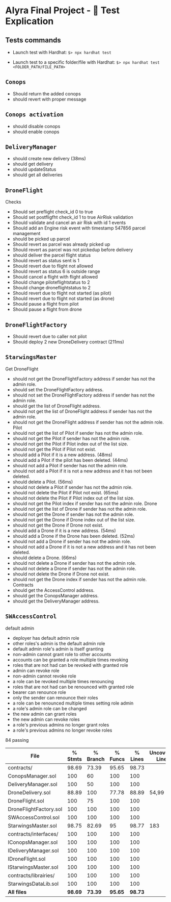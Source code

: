# Alyra Final Project - :ledger: Test Explication

## Tests commands

-   Launch test with Hardhat:
    `$> npx hardhat test`

-   Launch test to a specific folder/file with Hardhat:
    `$> npx hardhat test <FOLDER_PATH/FILE_PATH>`

## `Conops`

-   Should return the added conops
-   should revert with proper message

## `Conops activation`

-   should disable conops
-   should enable conops

## `DeliveryManager`

-   should create new delivery (38ms)
-   should get delivery
-   should updateStatus
-   should get all deliveries

## `DroneFlight`

Checks

-   Should set preflight check_id 0 to true
-   Should set postfligfht check_id 1 to true
    AirRisk validation
-   Should validate and cancel an air Risk with id 1
    events
-   Should add an Engine risk event with timestamp 547856
    parcel management
-   should be picked up parcel
-   Should revert as parcel was already picked up
-   Should revert as parcel was not pickedup before delivery
-   should deliver the parcel
    flight status
-   Should revert as status sent is 1
-   Should revert due to flight not allowed
-   Should revert as status 6 is outside range
-   Should cancel a flight
    with flight allowed
-   Should change piloteflightstatus to 2
-   Should change droneflightstatus to 2
-   Should revert due to flight not started (as pilot)
-   Should revert due to flight not started (as drone)
-   Should pause a flight from pilot
-   Should pause a flight from drone

## `DroneFlightFactory`

-   Should revert due to caller not pilot
-   Should deploy 2 new DroneDelivery contract (211ms)

## `StarwingsMaster`

Get DroneFlight

-   should not get the DroneFlightFactory address if sender has not the admin role.
-   should set the DroneFlightFactory address.
-   should not set the DroneFlightFactory address if sender has not the admin role.
-   should get the list of DroneFlight address.
-   should not get the list of DroneFlight address if sender has not the admin role.
-   should not get the DroneFlight address if sender has not the admin role.
    Pilot
-   should not get the list of Pilot if sender has not the admin role.
-   should not get the Pilot if sender has not the admin role.
-   should not get the Pilot if Pilot index out of the list size.
-   should not get the Pilot if Pilot not exist.
-   should add a Pilot if it is a new address. (48ms)
-   should add a Pilot if the pilot has been deleted. (44ms)
-   should not add a Pilot if sender has not the admin role.
-   should not add a Pilot if it is not a new address and it has not been deleted.
-   should delete a Pilot. (56ms)
-   should not delete a Pilot if sender has not the admin role.
-   should not delete the Pilot if Pilot not exist. (65ms)
-   should not delete the Pilot if Pilot index out of the list size.
-   should not get the Pilot index if sender has not the admin role.
    Drone
-   should not get the list of Drone if sender has not the admin role.
-   should not get the Drone if sender has not the admin role.
-   should not get the Drone if Drone index out of the list size.
-   should not get the Drone if Drone not exist.
-   should add a Drone if it is a new address. (54ms)
-   should add a Drone if the Drone has been deleted. (52ms)
-   should not add a Drone if sender has not the admin role.
-   should not add a Drone if it is not a new address and it has not been deleted.
-   should delete a Drone. (66ms)
-   should not delete a Drone if sender has not the admin role.
-   should not delete a Drone if sender has not the admin role.
-   should not delete the Drone if Drone not exist.
-   should not get the Drone index if sender has not the admin role.
    Contracts
-   should get the AccessControl address.
-   should get the ConopsManager address.
-   should get the DeliveryManager address.

## `SWAccessControl`

default admin

-   deployer has default admin role
-   other roles's admin is the default admin role
-   default admin role's admin is itself
    granting
-   non-admin cannot grant role to other accounts
-   accounts can be granted a role multiple times
    revoking
-   roles that are not had can be revoked
    with granted role
-   admin can revoke role
-   non-admin cannot revoke role
-   a role can be revoked multiple times
    renouncing
-   roles that are not had can be renounced
    with granted role
-   bearer can renounce role
-   only the sender can renounce their roles
-   a role can be renounced multiple times
    setting role admin
-   a role's admin role can be changed
-   the new admin can grant roles
-   the new admin can revoke roles
-   a role's previous admins no longer grant roles
-   a role's previous admins no longer revoke roles

84 passing

| File                   | % Stmts   | % Branch  | % Funcs   | % Lines   | Uncovered Lines |
| ---------------------- | --------- | --------- | --------- | --------- | --------------- |
| contracts/             | 98.69     | 73.39     | 95.65     | 98.73     |                 |
| ConopsManager.sol      | 100       | 60        | 100       | 100       |                 |
| DeliveryManager.sol    | 100       | 50        | 100       | 100       |                 |
| DroneDelivery.sol      | 88.89     | 100       | 77.78     | 88.89     | 54,99           |
| DroneFlight.sol        | 100       | 75        | 100       | 100       |                 |
| DroneFlightFactory.sol | 100       | 100       | 100       | 100       |                 |
| SWAccessControl.sol    | 100       | 100       | 100       | 100       |                 |
| StarwingsMaster.sol    | 98.75     | 82.69     | 95        | 98.77     | 183             |
| contracts/interfaces/  | 100       | 100       | 100       | 100       |                 |
| IConopsManager.sol     | 100       | 100       | 100       | 100       |                 |
| IDeliveryManager.sol   | 100       | 100       | 100       | 100       |                 |
| IDroneFlight.sol       | 100       | 100       | 100       | 100       |                 |
| IStarwingsMaster.sol   | 100       | 100       | 100       | 100       |                 |
| contracts/librairies/  | 100       | 100       | 100       | 100       |                 |
| StarwingsDataLib.sol   | 100       | 100       | 100       | 100       |                 |
| **All files**          | **98.69** | **73.39** | **95.65** | **98.73** |                 |
